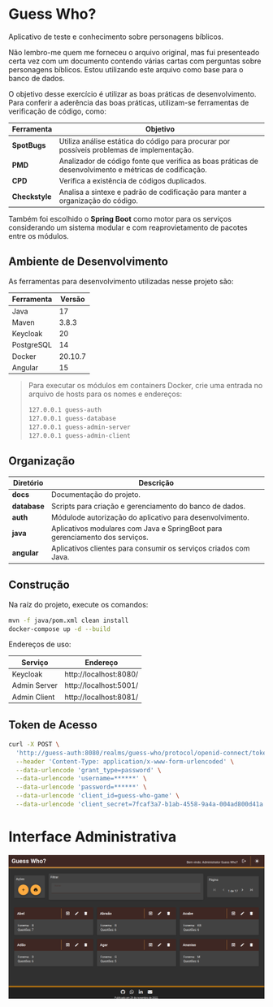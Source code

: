 # Guess Who?

Aplicativo de teste e conhecimento sobre personagens bíblicos.

Não lembro-me quem me forneceu o arquivo original, mas fui presenteado certa vez com um documento contendo várias cartas com perguntas sobre personagens bíblicos. Estou utilizando este arquivo como base para o banco de dados.

O objetivo desse exercício é utilizar as boas práticas de desenvolvimento. Para conferir a aderência das boas práticas, utilizam-se ferramentas de verificação de código, como:

| **Ferramenta** | **Objetivo**                                                                                           |
| -------------- | ------------------------------------------------------------------------------------------------------ |
| **SpotBugs**   | Utiliza análise estática do código para procurar por possíveis problemas de implementação.             |
| **PMD**        | Analizador de código fonte que verifica as boas práticas de desenvolvimento e métricas de codificação. |
| **CPD**        | Verifica a existência de códigos duplicados.                                                           |
| **Checkstyle** | Analisa a sintexe e padrão de codificação para manter a organização do código.                         |

Também foi escolhido o **Spring Boot** como motor para os serviços considerando um sistema modular e com reaprovietamento de pacotes entre os módulos.

## Ambiente de Desenvolvimento

As ferramentas para desenvolvimento utilizadas nesse projeto são:

| **Ferramenta** | **Versão**  |
| -------------- | ----------- |
| Java           | 17          |
| Maven          | 3.8.3       |
| Keycloak       | 20          |
| PostgreSQL     | 14          |
| Docker         | 20.10.7     |
| Angular        | 15          |

> Para executar os módulos em containers Docker, crie uma entrada no arquivo de hosts para os nomes e endereços:
>
> ```bash
> 127.0.0.1	guess-auth 
> 127.0.0.1	guess-database 
> 127.0.0.1	guess-admin-server 
> 127.0.0.1	guess-admin-client
> ```

## Organização

| **Diretório** | **Descrição**                                                                |
| ------------- | -----------------------------------------------------------------------------|
| **docs**      | Documentação do projeto.                                                     |
| **database**  | Scripts para criação e gerenciamento do banco de dados.                      |
| **auth**      | Módulode autorização do aplicativo para desenvolvimento.                     |
| **java**      | Aplicativos modulares com Java e SpringBoot para gerenciamento dos serviços. |
| **angular**   | Aplicativos clientes para consumir os serviços criados com Java.             |

## Construção

Na raíz do projeto, execute os comandos:

```bash
mvn -f java/pom.xml clean install
docker-compose up -d --build
```

Endereços de uso:

| **Serviço**  | **Endereço**                     |
|--------------|----------------------------------|
| Keycloak     | http://localhost:8080/           |
| Admin Server | http://localhost:5001/           |
| Admin Client | http://localhost:8081/           |

## Token de Acesso

```bash
curl -X POST \
  'http://guess-auth:8080/realms/guess-who/protocol/openid-connect/token' \
  --header 'Content-Type: application/x-www-form-urlencoded' \
  --data-urlencode 'grant_type=password' \
  --data-urlencode 'username=******' \
  --data-urlencode 'password=******' \
  --data-urlencode 'client_id=guess-who-game' \
  --data-urlencode 'client_secret=7fcaf3a7-b1ab-4558-9a4a-004ad800d41a'
```
# Interface Administrativa
![Guess Who Admin](./snapshots/guess-who-admin-home.png "Interface de administração dos dados de personagens bíblios.")